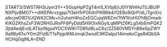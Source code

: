 $START$3/SWSTRH3iJym3Y++5GopHpPZgT4m1LXVbj6/iJ0iYWHHuT0JBUIPNXPljv8MO7++dWEPArvzgpp7f3eH1rPGhXrPlKB6k4/f2EBs9iQrP/dL/7gnXrcaIkcjwD9D1/JQW42CMs+h2uheH4hoZxEGCujqW8ZmlTtW1tIoH07hBjOmwbKiKGZKhsZxF3W2RHGJRxPF6PyDdd5H9OlxNGyILqMlPtZ6KLg54bEmPQK23jtd4edjEvdLATbziNgsdYOCXWlKiTD8fid8LuC6z/2Z580VM5YnB6eSpZWY9a9ByKfx/Y0m2FlzB/T1sPpjpIKMJmqk3wsdC9KDaIpz14imekoCgaRdQbSAHCHqGqjNLA=$END$